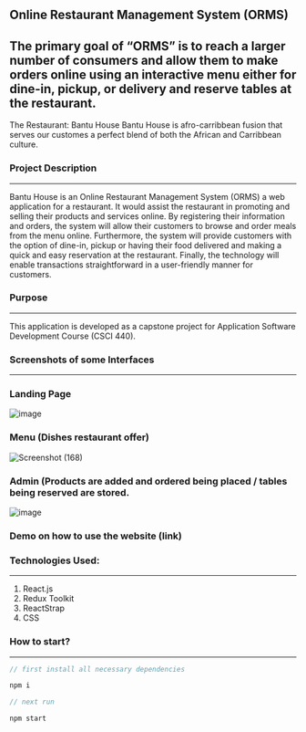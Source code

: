 ## Online Restaurant Management System (ORMS)


## The primary goal of “ORMS” is to reach a larger number of consumers and allow them to make orders online using an interactive menu either for dine-in, pickup, or delivery and reserve tables at the restaurant. 

The Restaurant:
Bantu House Bantu House is afro-carribbean fusion that serves our customes a perfect blend of both the African and Carribbean culture.

### Project Description
---
Bantu House is an Online Restaurant Management System (ORMS) a web application for a restaurant. It would assist the restaurant in promoting and selling their products and services online. By registering their information and orders, the system will allow their customers to browse and order meals from the menu online. Furthermore, the system will provide customers with the option of dine-in, pickup or having their food delivered and making a quick and easy reservation at the restaurant. Finally, the technology will enable transactions straightforward in a user-friendly manner for customers.

### Purpose
---
This application is developed as a capstone project for Application Software Development Course (CSCI 440).


### Screenshots of some Interfaces 
---
### Landing Page 
![image](https://user-images.githubusercontent.com/89050352/205751230-a207aeb7-a194-4d90-97fd-62a409d17280.png)


### Menu (Dishes restaurant offer)
![Screenshot (168)](https://user-images.githubusercontent.com/89050352/205751470-048b9523-6c19-4d97-912b-85fb9fd0bb7d.png)

### Admin (Products are added and ordered being placed / tables being reserved are stored.
![image](https://user-images.githubusercontent.com/89050352/205751546-32509044-49cd-4d69-91d8-8c561d1b5d9b.png)

### Demo on how to use the website (link)


### Technologies Used:

---

1. React.js
2. Redux Toolkit
3. ReactStrap
4. CSS

### How to start?

---

```javascript
// first install all necessary dependencies

npm i

// next run

npm start

```
